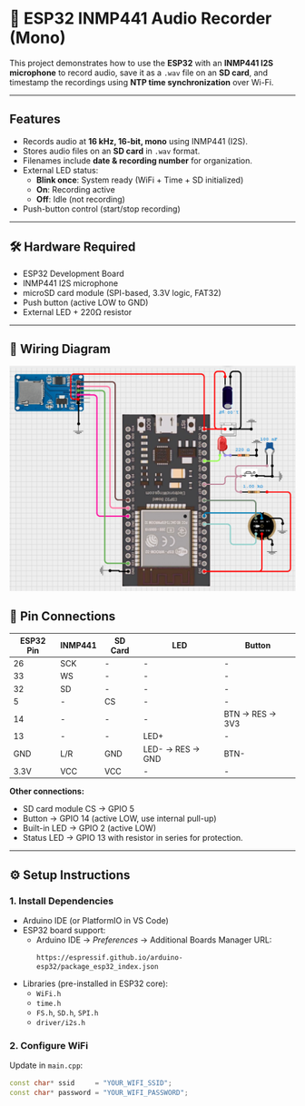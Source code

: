 # 🎤 ESP32 INMP441 Audio Recorder (Mono)

This project demonstrates how to use the **ESP32** with an **INMP441 I2S microphone** to record audio, save it as a `.wav` file on an **SD card**, and timestamp the recordings using **NTP time synchronization** over Wi-Fi.

---

## Features
- Records audio at **16 kHz, 16-bit, mono** using INMP441 (I2S).
- Stores audio files on an **SD card** in `.wav` format.
- Filenames include **date & recording number** for organization.
- External LED status:
  - **Blink once**: System ready (WiFi + Time + SD initialized)
  - **On**: Recording active
  - **Off**: Idle (not recording)
- Push-button control (start/stop recording)

---

## 🛠️ Hardware Required
- ESP32 Development Board  
- INMP441 I2S microphone  
- microSD card module (SPI-based, 3.3V logic, FAT32)  
- Push button (active LOW to GND)  
- External LED + 220Ω resistor
  
---

## 🔌 Wiring Diagram
 ![Image Alt](https://github.com/MuhammadZia-ud-Din/ESP32_INMP441_Recorder/blob/main/Images/Ckt%20Design.png)
## 🔌 Pin Connections

| ESP32 Pin | INMP441 | SD Card | LED | Button |
|-----------|---------|---------|-----|--------|
| 26        | SCK     | -       | -   | -      |
| 33        | WS      | -       | -   | -      |
| 32        | SD      | -       | -   | -      |
| 5         | -       | CS      | -   | -      |
| 14        | -       | -       | -   | BTN → RES → 3V3 |
| 13        | -       | -       | LED+ | -      |
| GND       | L/R     | GND     | LED- → RES → GND | BTN-|
| 3.3V      | VCC     | VCC     | -   | -      |

**Other connections:**
- SD card module CS → GPIO 5  
- Button → GPIO 14 (active LOW, use internal pull-up)  
- Built-in LED → GPIO 2 (active LOW)  
- Status LED → GPIO 13 with resistor in series for protection.

---

## ⚙️ Setup Instructions

### 1. Install Dependencies
- Arduino IDE (or PlatformIO in VS Code)
- ESP32 board support:
  - Arduino IDE → *Preferences* → Additional Boards Manager URL:  
    ```
    https://espressif.github.io/arduino-esp32/package_esp32_index.json
    ```
- Libraries (pre-installed in ESP32 core):
  - `WiFi.h`
  - `time.h`
  - `FS.h`, `SD.h`, `SPI.h`
  - `driver/i2s.h`

### 2. Configure WiFi
Update in `main.cpp`:
```cpp
const char* ssid     = "YOUR_WIFI_SSID";
const char* password = "YOUR_WIFI_PASSWORD";
